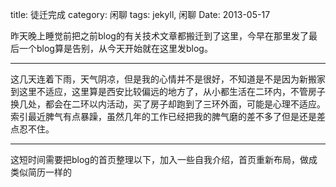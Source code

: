 title: 徒迁完成
category: 闲聊
tags: jekyll, 闲聊
Date: 2013-05-17

昨天晚上睡觉前把之前blog的有关技术文章都搬迁到了这里，今早在那里发了最后一个blog算是告别，从今天开始就在这里发blog。

-----------------------------------------------------------------------------------------

这几天连着下雨，天气阴凉，但是我的心情并不是很好，不知道是不是因为新搬家到这里不适应，这里算是西安比较偏远的地方了，从小都生活在二环内，不管房子换几处，都会在二环以内活动，买了房子却跑到了三环外面，可能是心理不适应。索引最近脾气有点暴躁，虽然几年的工作已经把我的脾气磨的差不多了但是还是差点忍不住。

-----------------------------------------------------------------------------------------

这短时间需要把blog的首页整理以下，加入一些自我介绍，首页重新布局，做成类似简历一样的
